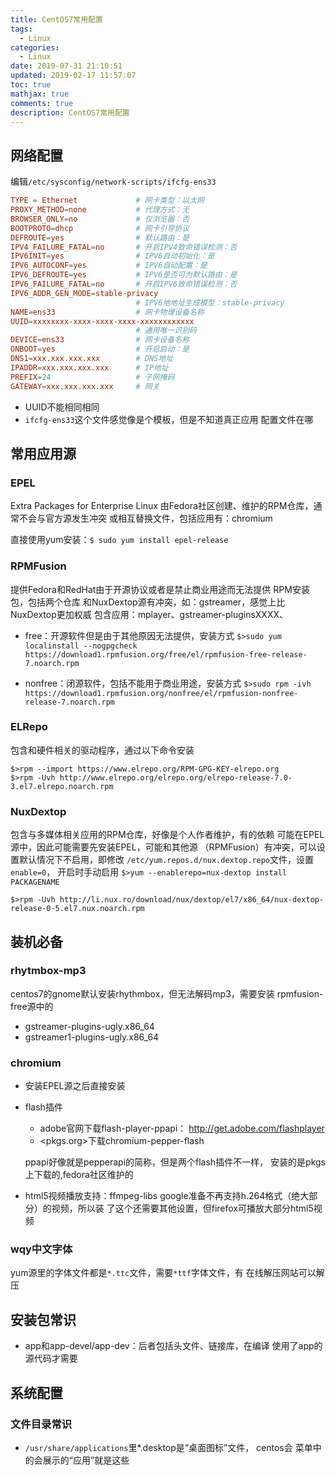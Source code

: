 ```yaml
---
title: CentOS7常用配置
tags:
  - Linux
categories:
  - Linux
date: 2019-07-31 21:10:51
updated: 2019-02-17 11:57:07
toc: true
mathjax: true
comments: true
description: CentOS7常用配置
---
```


##	网络配置

编辑`/etc/sysconfig/network-scripts/ifcfg-ens33`

```cnf
TYPE = Ethernet				# 网卡类型：以太网
PROXY_METHOD=none			# 代理方式：无
BROWSER_ONLY=no				# 仅浏览器：否
BOOTPROTO=dhcp				# 网卡引导协议
DEFROUTE=yes				# 默认路由：是
IPV4_FAILURE_FATAL=no		# 开启IPV4致命错误检测：否
IPV6INIT=yes				# IPV6自动初始化：是
IPV6_AUTOCONF=yes			# IPV6自动配置：是
IPV6_DEFROUTE=yes			# IPV6是否可为默认路由：是
IPV6_FAILURE_FATAL=no		# 开启IPV6致命错误检测：否
IPV6_ADDR_GEN_MODE=stable-privacy
							# IPV6地地址生成模型：stable-privacy
NAME=ens33					# 网卡物理设备名称
UUID=xxxxxxxx-xxxx-xxxx-xxxx-xxxxxxxxxxxx
							# 通用唯一识别码
DEVICE=ens33				# 网卡设备名称
ONBOOT=yes					# 开启启动：是
DNS1=xxx.xxx.xxx.xxx		# DNS地址
IPADDR=xxx.xxx.xxx.xxx		# IP地址
PREFIX=24					# 子网掩码
GATEWAY=xxx.xxx.xxx.xxx		# 网关
```

-	UUID不能相同相同
-	`ifcfg-ens33`这个文件感觉像是个模板，但是不知道真正应用
	配置文件在哪

##	常用应用源

###	EPEL

Extra Packages for Enterprise Linux
由Fedora社区创建、维护的RPM仓库，通常不会与官方源发生冲突
或相互替换文件，包括应用有：chromium

直接使用yum安装：`$ sudo yum install epel-release`

###	RPMFusion

提供Fedora和RedHat由于开源协议或者是禁止商业用途而无法提供
RPM安装包，包括两个仓库
和NuxDextop源有冲突，如：gstreamer，感觉上比NuxDextop更加权威
包含应用：mplayer、gstreamer-pluginsXXXX、

-	free：开源软件但是由于其他原因无法提供，安装方式
	`$>sudo yum localinstall --nogpgcheck https://download1.rpmfusion.org/free/el/rpmfusion-free-release-7.noarch.rpm`

-	nonfree：闭源软件，包括不能用于商业用途，安装方式
	`$>sudo rpm -ivh https://download1.rpmfusion.org/nonfree/el/rpmfusion-nonfree-release-7.noarch.rpm`

###	ELRepo

包含和硬件相关的驱动程序，通过以下命令安装

	$>rpm --import https://www.elrepo.org/RPM-GPG-KEY-elrepo.org
	$>rpm -Uvh http://www.elrepo.org/elrepo.org/elrepo-release-7.0-3.el7.elrepo.noarch.rpm

###	NuxDextop

包含与多媒体相关应用的RPM仓库，好像是个人作者维护，有的依赖
可能在EPEL源中，因此可能需要先安装EPEL，可能和其他源
（RPMFusion）有冲突，可以设置默认情况下不启用，即修改
`/etc/yum.repos.d/nux.dextop.repo`文件，设置`enable=0`，
开启时手动启用
`$>yum --enablerepo=nux-dextop install PACKAGENAME`

	$>rpm -Uvh http://li.nux.ro/download/nux/dextop/el7/x86_64/nux-dextop-release-0-5.el7.nux.noarch.rpm

		
			
## 装机必备

###	rhytmbox-mp3

centos7的gnome默认安装rhythmbox，但无法解码mp3，需要安装 
rpmfusion-free源中的

-	gstreamer-plugins-ugly.x86_64
-	gstreamer1-plugins-ugly.x86_64


### chromium
		
-	安装EPEL源之后直接安装

-	flash插件

	-	adobe官网下载flash-player-ppapi：
		<http://get.adobe.com/flashplayer>
	-	<pkgs.org>下载chromium-pepper-flash

	ppapi好像就是pepperapi的简称，但是两个flash插件不一样，
	安装的是pkgs上下载的,fedora社区维护的

-	html5视频播放支持：ffmpeg-libs
	google准备不再支持h.264格式（绝大部分）的视频，所以装
	了这个还需要其他设置，但firefox可播放大部分html5视频

###	wqy中文字体

yum源里的字体文件都是`*.ttc`文件，需要`*ttf`字体文件，有
在线解压网站可以解压

##	安装包常识

-	app和app-devel/app-dev：后者包括头文件、链接库，在编译
	使用了app的源代码才需要

##	系统配置

###	文件目录常识

-	`/usr/share/applications`里*.desktop是“桌面图标”文件，
	centos会 菜单中的会展示的“应用”就是这些

